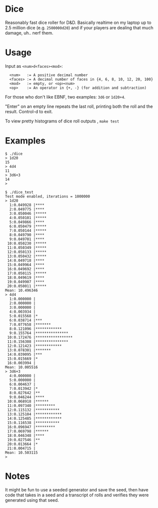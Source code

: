 Dice
====

Reasonably fast dice roller for D&D. Basically realtime on my laptop up to 2.5 million dice (e.g. `2500000d20`)
and if your players are dealing that much damage, uh.. nerf them.

# Usage

Input as `<num>d<faces><mod>`:

```
  <num>   := A positive decimal number
  <faces> := A decimal number of faces in {4, 6, 8, 10, 12, 20, 100}
  <mod>   := empty, or <op><num>
  <op>    := An operator in {+, -} (for addition and subtraction)
```

For those who don't like EBNF, two examples: `3d6` or `1d20+4`.

"Enter" on an empty line repeats the last roll, printing both the roll
and the result. Control-d to exit.

To view pretty histograms of dice roll outputs , `make test`

# Examples

```
$ ./dice
> 1d20
15
> 4d4
11
> 3d6+3
14
>
```

```
$ ./dice_test
Test mode enabled, iterations = 1000000
> 1d20
  1:0.049928 |****
  2:0.049775 |****
  3:0.050046 |*****
  4:0.050101 |*****
  5:0.049866 |****
  6:0.050479 |*****
  7:0.050144 |*****
  8:0.049790 |****
  9:0.049701 |****
 10:0.050230 |*****
 11:0.050349 |*****
 12:0.050133 |*****
 13:0.050432 |*****
 14:0.049718 |****
 15:0.049964 |****
 16:0.049692 |****
 17:0.050115 |*****
 18:0.049619 |****
 19:0.049907 |****
 20:0.050011 |*****
Mean: 10.496346
> 4d4
  1:0.000000 |
  2:0.000000 |
  3:0.000000 |
  4:0.003934 |
  5:0.015568 |*
  6:0.038714 |***
  7:0.077658 |*******
  8:0.121096 |************
  9:0.155764 |***************
 10:0.172476 |*****************
 11:0.156308 |***************
 12:0.121423 |************
 13:0.078301 |*******
 14:0.039095 |***
 15:0.015669 |*
 16:0.003994 |
Mean: 10.005516
> 3d6+3
  4:0.000000 |
  5:0.000000 |
  6:0.004637 |
  7:0.013942 |*
  8:0.027642 |**
  9:0.046244 |****
 10:0.068918 |******
 11:0.097340 |*********
 12:0.115132 |***********
 13:0.125104 |************
 14:0.125485 |************
 15:0.116538 |***********
 16:0.096947 |*********
 17:0.069798 |******
 18:0.046348 |****
 19:0.027546 |**
 20:0.013664 |*
 21:0.004715 |
Mean: 10.503115
> 
```

# Notes

It might be fun to use a seeded generator and save the seed, then have code that takes in a seed and a transcript
of rolls and verifies they were generated using that seed.
